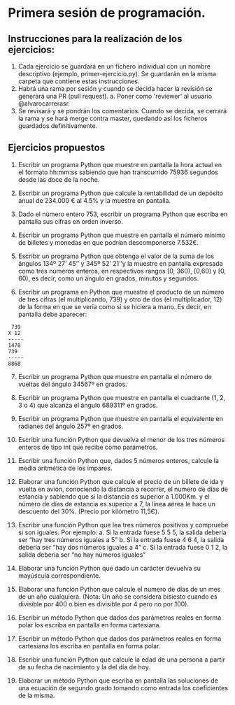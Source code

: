 # Primera sesión de programación.

## Instrucciones para la realización de los ejercicios:

1. Cada ejercicio se guardará en un fichero individual con un nombre descriptivo (ejemplo, primer-ejercicio.py).
Se guardarán en la misma carpeta que contiene estas instrucciones.
2. Habrá una rama por sesión y cuando se decida hacer la revisión se generará una PR (pull request).
  a. Poner como 'reviewer' al usuario @alvarocarrerasr.
3. Se revisará y se pondrán los comentarios. Cuando se decida, se cerrará la rama y se hará merge contra master,
quedando así los ficheros guardados definitivamente.

## Ejercicios propuestos

1. Escribir un programa Python que muestre en pantalla la hora actual en el formato hh:mm:ss sabiendo
que han transcurrido 75936 segundos desde las doce de la noche.

2. Escribir un programa Python que calcule la rentabilidad de un depósito anual de 234.000 € al 4.5% y
la muestre en pantalla.

3. Dado el número entero 753, escribir un programa Python que escriba en pantalla sus cifras en orden
inverso.

4. Escribir un programa Python que muestre en pantalla el número mínimo de billetes y monedas en que
podrían descomponerse 7.532€.

5. Escribir un programa Python que obtenga el valor de la suma de los ángulos 134º 27’ 45’’ y 
345º 52’ 21’’y la muestre en pantalla expresada como tres números enteros, en respectivos
rangos [0, 360), [0,60) y [0, 60), es decir, como un ángulo en grados, minutos y segundos.

6. Escribir un programa en Python que muestre el producto de un número de tres cifras (el multiplicando, 739)
y otro de dos (el multiplicador, 12) de la forma en que se vería como si se hiciera a mano. Es decir, en
pantalla debe aparecer:

```
 739
X 12
-----
1478
739
-----
8868
```

7. Escribir un programa Python que muestre en pantalla el número de vueltas del ángulo 34567º en grados.

8. Escribir un programa Python que muestre en pantalla el cuadrante (1, 2, 3 o 4) que alcanza el ángulo
689311º en grados.

9. Escribir un programa Python que muestre en pantalla el equivalente en radianes del ángulo 257º en grados.

10. Escribir una función Python que devuelva el menor de los tres números enteros de tipo int
que recibe como parámetros.

11. Escribir una función Python que, dados 5 números enteros, calcule la media aritmética de
los impares.

12. Elaborar una función Python que calcule el precio de un billete de ida y vuelta en avión,
conociendo la distancia a recorrer, el numero de días de estancia y sabiendo que si la
distancia es superior a 1.000Km. y el número de días de estancia es superior a 7, la línea
aérea le hace un descuento del 30%. (Precio por kilómetro 11,5Є).

13. Escribir una función Python que lea tres números positivos y compruebe si son iguales. Por
ejemplo:
  a. Si la entrada fuese 5 5 5, la salida debería ser “hay tres números iguales a 5”
  b. Si la entrada fuese 4 6 4, la salida debería ser “hay dos números iguales a 4”
  c. Si la entrada fuese 0 1 2, la salida debería ser “no hay números iguales”

14. Elaborar una función Python que dado un carácter devuelva su mayúscula correspondiente.

15. Elaborar una función Python que calcule el numero de días de un mes de un año cualquiera.
(Nota: Un año se considera bisiesto cuando es divisible por 400 o bien es divisible por 4
pero no por 100).

16. Escribir un método Python que dados dos parámetros reales en forma polar los escriba en
pantalla en forma cartesiana.

17. Escribir un método Python que dados dos parámetros reales en forma cartesiana los escriba
en pantalla en forma polar.

18. Escribir una función Python que calcule la edad de una persona a partir de su fecha de
nacimiento y la del día de hoy.

19. Elaborar un método Python que escriba en pantalla las soluciones de una ecuación de
segundo grado tomando como entrada los coeficientes de la misma.
